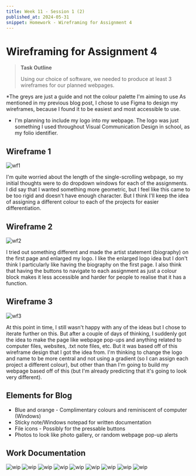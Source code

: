 ```yaml
---
title: Week 11 - Session 1 (2)
published_at: 2024-05-31
snippet: Homework - Wireframing for Assignment 4
---
```

# Wireframing for Assignment 4
>**Task Outline**
>
> Using our choice of software, we needed to produce at least 3 wireframes for our planned webpages.

*The greys are just a guide and not the colour palette I'm aiming to use
As mentioned in my previous blog post, I chose to use Figma to design my wireframes, because I found it to be easiest and most accessible to use.
- I'm planning to include my logo into my webpage. The logo was just something I used throughout Visual Communication Design in school, as my folio identifier.

## Wireframe 1
![wf1](/W11/wf1.png)

I'm quite worried about the length of the single-scrolling webpage, so my initial thoughts were to do dropdown windows for each of the assignments. I did say that I wanted something more geometric, but I feel like this came to be too rigid and doesn't have enough character. But I think I'll keep the idea of assigning a different colour to each of the projects for easier differentiation. 

## Wireframe 2
![wf2](/W11/wf2.png)

I tried out something different and made the artist statement (biography) on the first page and enlarged my logo. I like the enlarged logo idea but I don't think I particularly like having the biography on the first page. I also think that having the buttons to navigate to each assignment as just a colour block makes it less accessible and harder for people to realise that it has a function.

## Wireframe 3
![wf3](/W11/wf3.png)

At this point in time, I still wasn't happy with any of the ideas but I chose to iterate further on this. But after a couple of days of thinking, I suddenly got the idea to make the page like webpage pop-ups and anything related to computer files, websites, .txt note files, etc. But it was based off of this wireframe design that I got the idea from. I'm thinking to change the logo and name to be more central and not using a gradient (so I can assign each project a different colour), but other than than I'm going to build my webpage based off of this (but I'm already predicting that it's going to look very different).

## Elements for Blog
- Blue and orange - Complimentary colours and reminiscent of computer (Windows)
- Sticky note/Windows notepad for written documentation
- File icons - Possibly for the pressable buttons
- Photos to look like photo gallery, or random webpage pop-up alerts

## Work Documentation
![wip](/W11/w1.png)
![wip](/W11/w2.png)
![wip](/W11/w3.png)
![wip](/W11/w4.png)
![wip](/W11/w5.png)
![wip](/W11/w6.png)
![wip](/W11/w7.png)
![wip](/W11/w8.png)
![wip](/W11/w9.png)

